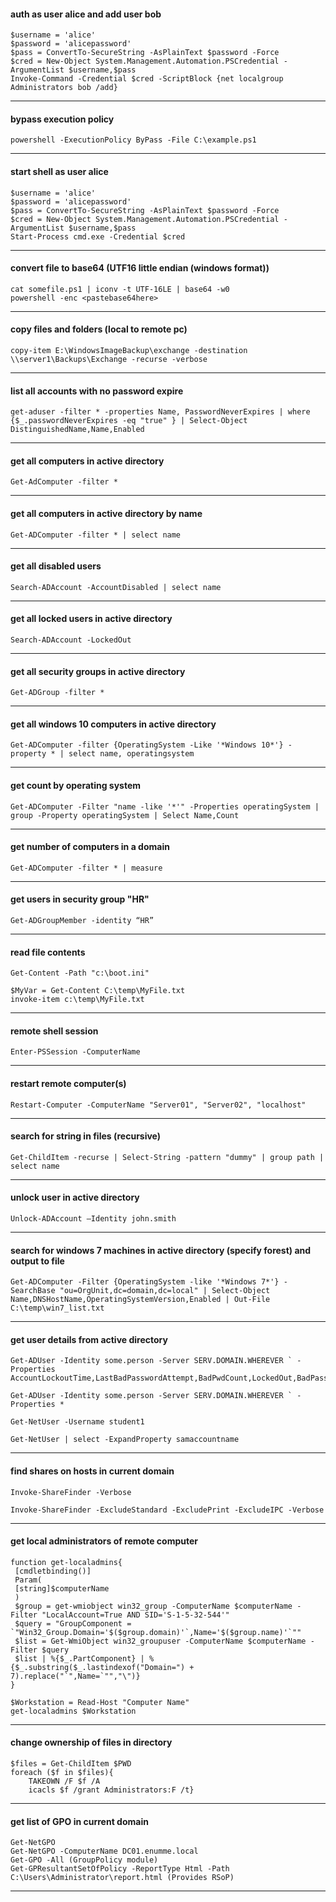 #### auth as user alice and add user bob

```
$username = 'alice'
$password = 'alicepassword'
$pass = ConvertTo-SecureString -AsPlainText $password -Force
$cred = New-Object System.Management.Automation.PSCredential -ArgumentList $username,$pass
Invoke-Command -Credential $cred -ScriptBlock {net localgroup Administrators bob /add}
```

-----


#### bypass execution policy

```
powershell -ExecutionPolicy ByPass -File C:\example.ps1
```

-----


#### start shell as user alice

```
$username = 'alice'
$password = 'alicepassword'
$pass = ConvertTo-SecureString -AsPlainText $password -Force
$cred = New-Object System.Management.Automation.PSCredential -ArgumentList $username,$pass
Start-Process cmd.exe -Credential $cred
```

-----


#### convert file to base64 (UTF16 little endian (windows format))

```
cat somefile.ps1 | iconv -t UTF-16LE | base64 -w0 
powershell -enc <pastebase64here>
```

-----


#### copy files and folders (local to remote pc)

```
copy-item E:\WindowsImageBackup\exchange -destination \\server1\Backups\Exchange -recurse -verbose
```

-----


#### list all accounts with no password expire

```
get-aduser -filter * -properties Name, PasswordNeverExpires | where {$_.passwordNeverExpires -eq "true" } | Select-Object DistinguishedName,Name,Enabled
```

-----


#### get all computers in active directory

```
Get-AdComputer -filter *
```

-----


#### get all computers in active directory by name

```
Get-ADComputer -filter * | select name
```

-----


#### get all disabled users

```
Search-ADAccount -AccountDisabled | select name
```

-----


#### get all locked users in active directory

```
Search-ADAccount -LockedOut
```

-----


#### get all security groups in active directory

```
Get-ADGroup -filter *
```

-----


#### get all windows 10 computers in active directory

```
Get-ADComputer -filter {OperatingSystem -Like '*Windows 10*'} -property * | select name, operatingsystem
```

-----


#### get count by operating system

```
Get-ADComputer -Filter "name -like '*'" -Properties operatingSystem | group -Property operatingSystem | Select Name,Count
```

-----


#### get number of computers in a domain

```
Get-ADComputer -filter * | measure
```

-----


#### get users in security group "HR"

```
Get-ADGroupMember -identity “HR”
```

-----


#### read file contents

```
Get-Content -Path "c:\boot.ini"
```

```
$MyVar = Get-Content C:\temp\MyFile.txt
invoke-item c:\temp\MyFile.txt
```

-----


#### remote shell session

```
Enter-PSSession -ComputerName
```

-----


#### restart remote computer(s)

```
Restart-Computer -ComputerName "Server01", "Server02", "localhost"
```

-----


#### search for string in files (recursive)

```
Get-ChildItem -recurse | Select-String -pattern "dummy" | group path | select name
```

-----


#### unlock user in active directory

```
Unlock-ADAccount –Identity john.smith
```

-----


#### search for windows 7 machines in active directory (specify forest) and output to file

```
Get-ADComputer -Filter {OperatingSystem -like '*Windows 7*'} -SearchBase "ou=OrgUnit,dc=domain,dc=local" | Select-Object Name,DNSHostName,OperatingSystemVersion,Enabled | Out-File C:\temp\win7_list.txt
```

-----


#### get user details from active directory

```
Get-ADUser -Identity some.person -Server SERV.DOMAIN.WHEREVER ` -Properties AccountLockoutTime,LastBadPasswordAttempt,BadPwdCount,LockedOut,BadPasswordTime,LastLogonDate
```

```
Get-ADUser -Identity some.person -Server SERV.DOMAIN.WHEREVER ` -Properties *
```

```
Get-NetUser -Username student1
```

```
Get-NetUser | select -ExpandProperty samaccountname
```

-----


#### find shares on hosts in current domain

```
Invoke-ShareFinder -Verbose
```

```
Invoke-ShareFinder -ExcludeStandard -ExcludePrint -ExcludeIPC -Verbose
```

-----


#### get local administrators of remote computer

```
function get-localadmins{
 [cmdletbinding()]
 Param(
 [string]$computerName
 )
 $group = get-wmiobject win32_group -ComputerName $computerName -Filter "LocalAccount=True AND SID='S-1-5-32-544'"
 $query = "GroupComponent = `"Win32_Group.Domain='$($group.domain)'`,Name='$($group.name)'`""
 $list = Get-WmiObject win32_groupuser -ComputerName $computerName -Filter $query
 $list | %{$_.PartComponent} | % {$_.substring($_.lastindexof("Domain=") + 7).replace("`",Name=`"","\")}
}

$Workstation = Read-Host "Computer Name"
get-localadmins $Workstation
```

-----


#### change ownership of files in directory

```
$files = Get-ChildItem $PWD
foreach ($f in $files){
	TAKEOWN /F $f /A
	icacls $f /grant Administrators:F /t}
```

-----


#### get list of GPO in current domain

```
Get-NetGPO
Get-NetGPO -ComputerName DC01.enumme.local
Get-GPO -All (GroupPolicy module)
Get-GPResultantSetOfPolicy -ReportType Html -Path C:\Users\Administrator\report.html (Provides RSoP)
```

-----

